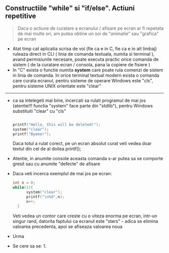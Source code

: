## Constructiile "while" si "if/else". Actiuni repetitive

> Daca o actiune de curatare a ecranului / afisare pe ecran ar fi repetata de mai multe ori, am putea obtine un soi de "animatie" sau "grafica" pe ecran

* Atat timp cat aplicatia scrisa de voi (fie ca e in C, fie ca e in alt limbaj) ruleaza direct in CLI ( linia de comanda textuala, numita si terminal ), avand permisiunile necesare, poate executa practic orice comanda de sistem ( de la curatare ecran / consola, pana la copiere de fisiere )
* In "C" exista o functie numita **system** care poate rula comenzi de sistem in linia de comanda. In orice terminal textual modern exista o comanda care curata ecranul, pentru sisteme de operare Windows este "cls", pentru sisteme UNIX orientate este "clear"

---

* ca sa intelegeti mai bine, incercati sa rulati programul de mai jos (atentie!!! functia "system" face parte din "stdlib"), pentru Windows substituiti "clear" cu "cls"  



  ```c

  printf("Hello, this will be deleted!");
  system("clear");
  printf("Byeee!");

  ```  
  Daca totul a rulat corect, pe un ecran absolut curat veti vedea doar textul din cel de al doilea printf();

* Atentie, in anumite console aceasta comanda s-ar putea sa se comporte gresit sau cu anumite "defecte" de afisare

* Daca veti incerca exemplul de mai jos pe ecran:
  ```c
  int n = 0;
  while(1){
		system("clear");
		printf("\n%d",n);
		n++;
	}
  ``` 
  Veti vedea un contor care creste cu o viteza enorma pe ecran, intr-un singur rand, datorita faptului ca ecranul este "sters" - adica se elimina valoarea precedenta, apoi se afiseaza valoarea noua


* Urma
* Se cere sa se:
  1.